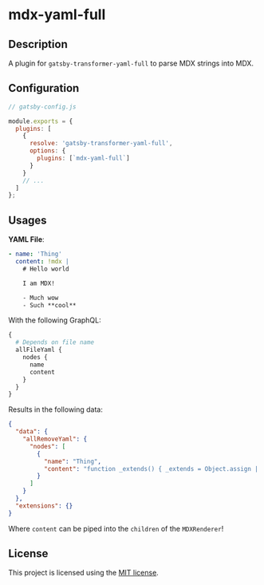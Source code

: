 # mdx-yaml-full

## Description

A plugin for `gatsby-transformer-yaml-full` to parse MDX strings into MDX.

## Configuration

```javascript
// gatsby-config.js

module.exports = {
  plugins: [
    {
      resolve: 'gatsby-transformer-yaml-full',
      options: {
        plugins: [`mdx-yaml-full`]
      }
    }
    // ...
  ]
};
```

## Usages

**YAML File**:

```yaml
- name: 'Thing'
  content: !mdx |
    # Hello world

    I am MDX!

    - Much wow
    - Such **cool**
```

With the following GraphQL:

```graphql
{
  # Depends on file name
  allFileYaml {
    nodes {
      name
      content
    }
  }
}
```

Results in the following data:

```json
{
  "data": {
    "allRemoveYaml": {
      "nodes": [
        {
          "name": "Thing",
          "content": "function _extends() { _extends = Object.assign || function (target) { for (var i = 1; i < arguments.length; i++) { var source = arguments[i]; for (var key in source) { if (Object.prototype.hasOwnProperty.call(source, key)) { target[key] = source[key]; } } } return target; }; return _extends.apply(this, arguments); }\n\nfunction _objectWithoutProperties(source, excluded) { if (source == null) return {}; var target = _objectWithoutPropertiesLoose(source, excluded); var key, i; if (Object.getOwnPropertySymbols) { var sourceSymbolKeys = Object.getOwnPropertySymbols(source); for (i = 0; i < sourceSymbolKeys.length; i++) { key = sourceSymbolKeys[i]; if (excluded.indexOf(key) >= 0) continue; if (!Object.prototype.propertyIsEnumerable.call(source, key)) continue; target[key] = source[key]; } } return target; }\n\nfunction _objectWithoutPropertiesLoose(source, excluded) { if (source == null) return {}; var target = {}; var sourceKeys = Object.keys(source); var key, i; for (i = 0; i < sourceKeys.length; i++) { key = sourceKeys[i]; if (excluded.indexOf(key) >= 0) continue; target[key] = source[key]; } return target; }\n\n/* @jsxRuntime classic */\n\n/* @jsx mdx */\nvar layoutProps = {};\nvar MDXLayout = \"wrapper\";\nreturn function MDXContent(_ref) {\n  var components = _ref.components,\n      props = _objectWithoutProperties(_ref, [\"components\"]);\n\n  return mdx(MDXLayout, _extends({}, layoutProps, props, {\n    components: components,\n    mdxType: \"MDXLayout\"\n  }), mdx(\"h1\", null, \"Hello world\"), mdx(\"p\", null, \"I am MDX!\"), mdx(\"ul\", null, mdx(\"li\", {\n    parentName: \"ul\"\n  }, \"Much wow\"), mdx(\"li\", {\n    parentName: \"ul\"\n  }, \"Such \", mdx(\"strong\", {\n    parentName: \"li\"\n  }, \"cool\"))));\n}\n;\nMDXContent.isMDXComponent = true;"
        }
      ]
    }
  },
  "extensions": {}
}
```

Where `content` can be piped into the `children` of the `MDXRenderer`!

## License

This project is licensed using the [MIT license](LICENSE).
